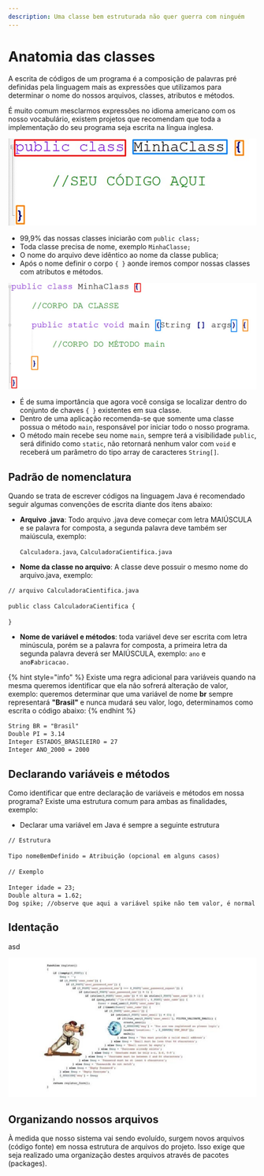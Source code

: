 ```yaml
---
description: Uma classe bem estruturada não quer guerra com ninguém
---
```


# Anatomia das classes

A escrita de códigos de um programa é a composição de palavras pré definidas pela linguagem mais as expressões que utilizamos para determinar o nome do nossos arquivos, classes, atributos e métodos.&#x20;

É muito comum mesclarmos expressões no idioma americano com os nosso vocabulário, existem projetos que recomendam que toda a implementação do seu programa seja escrita na língua inglesa.

![](<../.gitbook/assets/image (8).png>)

* 99,9% das nossas classes iniciarão com `public class;`
* Toda classe precisa de nome, exemplo `MinhaClasse;`
* O nome do arquivo deve idêntico ao nome da classe publica;
* Após o nome definir o corpo `{ }` aonde iremos compor nossas classes com atributos e métodos.

![](<../.gitbook/assets/image (12).png>)

* É de suma importância que agora você consiga se localizar dentro do conjunto de chaves `{ }` existentes em sua classe.
* &#x20;Dentro de uma aplicação recomenda-se que somente uma classe possua o método `main`, responsável por iniciar todo o nosso programa.
* O método main recebe seu nome `main`, sempre terá a visibilidade `public`, será difinido como `static`, não retornará nenhum valor com `void` e receberá um parâmetro do tipo array de caracteres `String[]`.

## Padrão de nomenclatura

Quando se trata de escrever códigos na linguagem Java é recomendado seguir algumas convenções de escrita diante dos itens abaixo:

*   **Arquivo .java**:  Todo arquivo .java deve começar com letra MAIÚSCULA e se palavra for composta, a segunda palavra deve também ser maiúscula, exemplo:&#x20;

    `Calculadora.java`, `CalculadoraCientifica.java`
* **Nome da classe no arquivo**: A classe deve possuir o mesmo nome do arquivo.java, exemplo:

```
// arquivo CalculadoraCientifica.java

public class CalculadoraCientifica {

}
```

* **Nome de variável e métodos**: toda variável deve ser escrita com letra minúscula, porém se a palavra for composta, a primeira letra da segunda palavra deverá ser MAIÚSCULA, exemplo:                 `ano` e `ano`**`F`**`abricacao.`

{% hint style="info" %}
Existe uma regra adicional para variáveis quando na mesma queremos identificar que ela não sofrerá alteração de valor, exemplo: queremos determinar que uma variável de nome **br** sempre representará **"Brasil"** e nunca mudará seu valor, logo, determinamos como escrita o código abaixo:
{% endhint %}

```
String BR = "Brasil"
Double PI = 3.14
Integer ESTADOS_BRASILEIRO = 27
Integer ANO_2000 = 2000
```

## Declarando variáveis e métodos

Como identificar que entre declaração de variáveis e métodos em nossa programa? Existe uma estrutura comum para ambas as finalidades, exemplo:

* Declarar uma variável em Java é sempre a seguinte estrutura

```
// Estrutura

Tipo nomeBemDefinido = Atribuição (opcional em alguns casos)

// Exemplo

Integer idade = 23;
Double altura = 1.62;
Dog spike; //observe que aqui a variável spike não tem valor, é normal
```

## Identação

asd

![](<../.gitbook/assets/image (5).png>)

## Organizando nossos arquivos

À medida que nosso sistema vai sendo evoluído, surgem novos arquivos (código fonte) em nossa estrutura de arquivos do projeto. Isso exige que seja realizado uma organização destes arquivos através de pacotes (packages).

